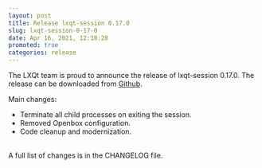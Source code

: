 ```yaml
---
layout: post
title: Release lxqt-session 0.17.0
slug: lxqt-session-0-17-0
date: Apr 16, 2021, 12:10:28
promoted: true
categories: release
---
```

The LXQt team is proud to announce the release of lxqt-session 0.17.0.
The release can be downloaded from [Github](https://github.com/lxqt/lxqt-session/releases).

Main changes:


 * Terminate all child processes on exiting the session.
 * Removed Openbox configuration.
 * Code cleanup and modernization.


<br/>
A full list of changes is in the CHANGELOG file.
<br/>
